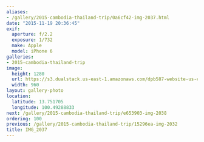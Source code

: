 ```yaml
---
aliases:
- /gallery/2015-cambodia-thailand-trip/0a6cf42-img-2037.html
date: "2015-11-19 20:36:45"
exif:
  aperture: f/2.2
  exposure: 1/732
  make: Apple
  model: iPhone 6
galleries:
- 2015-cambodia-thailand-trip
image:
  height: 1280
  url: https://s3.dualstack.us-east-1.amazonaws.com/dpb587-website-us-east-1/asset/gallery/2015-cambodia-thailand-trip/0a6cf42-img-2037~1280.jpg
  width: 960
layout: gallery-photo
location:
  latitude: 13.751705
  longitude: 100.49288833
next: /gallery/2015-cambodia-thailand-trip/e653903-img-2038
ordering: 100
previous: /gallery/2015-cambodia-thailand-trip/15296ea-img-2032
title: IMG_2037
---
```

